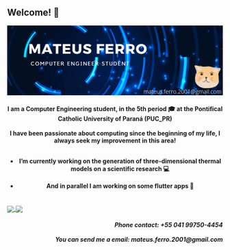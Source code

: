 ## Welcome! 👾

<p align = "center">
  <img src="https://github.com/MateusFerroAntunesdeOliveira/MyFolder/blob/main/Images_to_GitHub/profile_com_fundo_e_contato_2.png" width = "950"/>
</p>

<h4 align = "center"> 
  I am a Computer Engineering student, in the 5th period 🎓 at the Pontifical Catholic University of Paraná (PUC_PR) <br> <br>
  I have been passionate about computing since the beginning of my life, I always seek my improvement in this area! <br> <br>
  <ul>
    <li> I’m currently working on the generation of three-dimensional thermal models on a scientific research 💻 <br> <br> </li>
    <li> And in parallel I am working on some flutter apps 🎲 <br> <br> </li>
  </ul>
</h4> 

<a href="https://github.com/MateusFerroAntunesdeOliveira/github-readme-stats" target="_blank">
  <img height = "180" align = "center" src = "https://github-readme-stats.vercel.app/api?username=MateusFerroAntunesdeOliveira&count_private=true&show_icons=true&theme=radical"/>
</a>
<a href="https://github.com/MateusFerroAntunesdeOliveira/github-readme-stats" target="_blank">
  <img height = "180" align = "center" src = "https://github-readme-stats.vercel.app/api/top-langs/?username=MateusFerroAntunesdeOliveira&layout=compact&langs_count=4&show_icons=true&theme=radical" />
</a>

<h5 align = "end"> 
  Phone contact: +55 041 99750-4454 <br> <br>
  You can send me a email: mateus.ferro.2001@gmail.com <br> <br>
</h5> 

<!--
**MateusFerroAntunesdeOliveira/MateusFerroAntunesdeOliveira** is a ✨ _special_ ✨ repository because its `README.md` (this file) appears on your GitHub profile.
